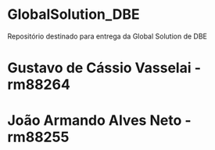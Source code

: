 # GlobalSolution_DBE
Repositório destinado para entrega da Global Solution de DBE

# Gustavo de Cássio Vasselai - rm88264
# João Armando Alves Neto - rm88255
